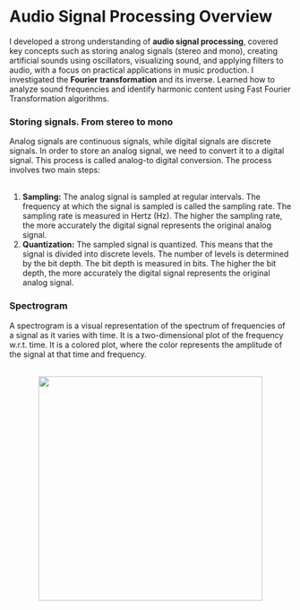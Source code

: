 <h1>
  Audio Signal Processing Overview
</h1>
I developed a strong understanding of <b>audio signal processing</b>, covered key concepts such as storing analog signals (stereo and mono), creating artificial sounds using oscillators, visualizing sound,
and applying filters to audio, with a focus on practical applications in music production. I investigated the <b>Fourier transformation</b> and its inverse. Learned how to analyze sound frequencies and
identify harmonic content using Fast Fourier Transformation algorithms.

<h3>
  Storing signals. From stereo to mono
</h3>
Analog signals are continuous signals, while digital signals are discrete signals. In order to store an analog signal, we need to convert it to a digital signal. This process is called analog-to
digital conversion. The process involves two main steps:
<br></br>
<ol>
  <li><b>Sampling:</b> The analog signal is sampled at regular intervals. The frequency at which the signal is sampled is called the sampling rate. The sampling rate is measured in Hertz (Hz). The higher the
sampling rate, the more accurately the digital signal represents the original analog signal.</li>
<li><b>Quantization:</b> The sampled signal is quantized. This means that the signal is divided into discrete levels. The number of levels is determined by the bit depth. The bit depth is measured in bits.
The higher the bit depth, the more accurately the digital signal represents the original analog signal.</li>
</ol>
<h3>
  Spectrogram
</h3>
A spectrogram is a visual representation of the spectrum of frequencies of a signal as it varies with time. It is a two-dimensional plot of the frequency w.r.t. time. It is a colored plot, where the color represents the amplitude of the signal at that time and frequency.
<br></br>
<p align="center">
    <img width="400" src="https://github.com/user-attachments/assets/0432dfe5-ca9f-4e6d-b406-73c5ab7a3d76">
</p>
